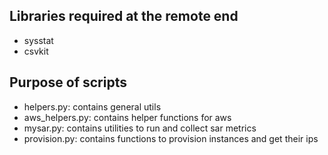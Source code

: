 ## Libraries required at the remote end

- sysstat 
- csvkit

## Purpose of scripts
- helpers.py: contains general utils 
- aws_helpers.py: contains helper functions for aws 
- mysar.py: contains utilities to run and collect sar metrics
- provision.py: contains functions to provision instances and get their ips 